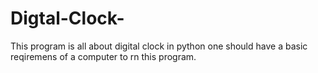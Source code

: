 # Digtal-Clock-
This program is all about digital clock in python
one should have a basic reqiremens of a computer to rn this program.
